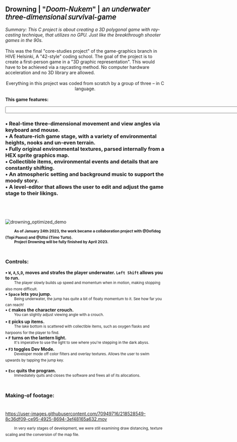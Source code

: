 <h2>Drowning | "𝘋𝘰𝘰𝘮-𝘕𝘶𝘬𝘦𝘮" | 𝘢𝘯 𝘶𝘯𝘥𝘦𝘳𝘸𝘢𝘵𝘦𝘳 𝘵𝘩𝘳𝘦𝘦-𝘥𝘪𝘮𝘦𝘯𝘴𝘪𝘰𝘯𝘢𝘭 𝘴𝘶𝘳𝘷𝘪𝘷𝘢𝘭-𝘨𝘢𝘮𝘦</h2>
<i>Summary: This C project is about creating a 3D polygonal game with ray-casting technique, that utilizes no GPU. Just like the breakthrough shooter games in the 90s. </i><br><br>
This was the final "core-studies project" of the game-graphics branch in HIVE Helsinki, A "42-style" coding school. The goal of the project is to create a first-person game in a "3D graphic representation". This would have to be achieved via a raycasting method. No computer hardware acceleration and no 3D library are allowed.<br><br>

<div align ="center">Everything in this project was coded from scratch by a group of three – in C language.<br><br>

<div align="left"><b>This game features:</b><br>

<p><input size="120">
<h3>• Real-time three-dimensional movement and view angles via keyboard and mouse.<br> 
• A feature-rich game stage, with a variety of environmental heights, nooks and un-even terrain.<br>
• Fully original environmental textures, parsed internally from a HEX sprite graphics map.<br> 
• Collectible items, environmental events and details that are constantly shifting.<br> 
• An atmospheric setting and background music to support the moody story.<br> 
• A level-editor that allows the user to edit and adjust the game stage to their likings.</h3> 
</input></p></br>

#
![drowning_optimized_demo](https://user-images.githubusercontent.com/70949716/225095125-ea451c08-9c18-4272-ac6b-9a13600a5af2.gif)

&emsp;&emsp;<sup><b>As of January 24th 2023, the work became a  collaboration project with @Dofidog (Topi Paaso) and @UItsi (Timo Turto).</sup></b><br>
&emsp;&emsp;<sup><b>Project Drowning will be fully finished by April 2023.</sup></b>
#

<h3>Controls:</h3>

<b>• `W`, `A`,`S`,`D`, moves and strafes the player underwater. `Left Shift` allows you to run.</b><br>
 &emsp;&emsp;<sup>The player slowly builds up speed and momentum when in motion, making stopping also more difficult.</sup><br>
<b>• `Space` lets you jump.</b><br>
 &emsp;&emsp;<sup>Being underwater, the jump has quite a bit of floaty momentum to it. See how far you can reach!</sup><br>
<b>• `C` makes the character crouch.</b><br>
 &emsp;&emsp;<sup>You can slightly adjust viewing angle with a crouch.</sup><br>
<b>• `E` picks up items.</b><br>
 &emsp;&emsp;<sup>The lake bottom is scattered with collectible items, such as oxygen flasks and harpoons for the player to find.</sup><br>
 <b>• `F` turns on the lantern light.</b><br>
 &emsp;&emsp;<sup>It's imperative to use the light to see where you're stepping in the dark abyss.</sup><br>
<b>• `F3` toggles Dev Mode.</b><br>
 &emsp;&emsp;<sup>Developer mode off color filters and overlay textures. Allows the user to swim upwards by tapping the jump key.</sup><br><br>
<b>• `Esc` quits the program.</b><br>
&emsp;&emsp;<sup>Immediately quits and closes the software and frees all of its allocations.</sup><br><br>

<h3>Making-of footage:</h3>

#
https://user-images.githubusercontent.com/70949716/218528549-8c36df09-ce95-4925-8694-3ef48165a632.mov 

 &emsp;&emsp;<sup>In very early stages of development, we were still examining draw distancing, texture scaling and the conversion of the map file.</sup>
